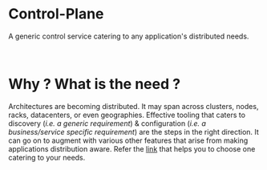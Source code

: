 # Control-Plane

A generic control service catering to any application's distributed needs.

<br />

# Why ? What is the need ?

Architectures are becoming distributed. It may span across clusters, nodes, racks, datacenters, or even 
geographies. Effective tooling that caters to discovery (*i.e. a generic requirement*) & configuration 
(*i.e. a business/service specific requirement*) are the steps in the right direction. It can go on to 
augment with various other features that arise from making applications distribution aware. Refer the 
[link](https://github.com/openebs/Control-Plane/blob/master/How%20to%20choose%20one.md) that helps you to
choose one catering to your needs.

